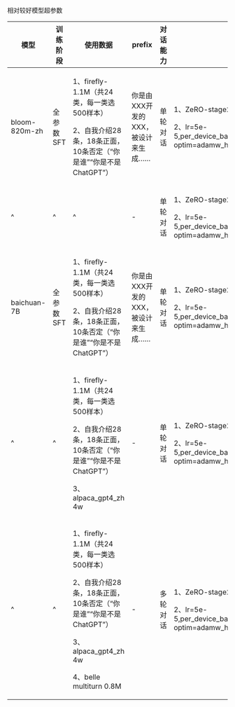 相对较好模型超参数

| 模型          | 训练阶段  | 使用数据                                                                                                                                                          | prefix                             | 对话能力 | 超参                                                                                                         | checkpoint steps | 卡数         | 评测效果        |
| ------------- | --------- | ----------------------------------------------------------------------------------------------------------------------------------------------------------------- | ---------------------------------- | -------- | ------------------------------------------------------------------------------------------------------------ | ---------------- | ------------ | --------------- |
| bloom-820m-zh | 全参数SFT | <p>1、firefly-1.1M（共24类，每一类选500样本）<p>2、自我介绍28条，18条正面，10条否定（“你是谁”“你是不是ChatGPT”）                                                  | 你是由XXX开发的XXX，被设计来生成…… | 单轮对话 | <p>1、ZeRO-stage2<p>2、lr=5e-5,per_device_batch_size=8,accumulation_steps=1,scheduler=cosine, optim=adamw_hf | 7000-10000       | 32G-V100 * 1 | 远低于ChatGLM   |
| ^             | ^         | ^                                                                                                                                                                 | -                                  | 单轮对话 | <p>1、ZeRO-stage2<p>2、lr=5e-5,per_device_batch_size=8,accumulation_steps=1,scheduler=cosine, optim=adamw_hf | 7000-10000       | 32G-V100 * 1 | -               |
| baichuan-7B   | 全参数SFT | <p>1、firefly-1.1M（共24类，每一类选500样本）<p>2、自我介绍28条，18条正面，10条否定（“你是谁”“你是不是ChatGPT”）                                                  | 你是由XXX开发的XXX，被设计来生成…… | 单轮对话 | <p>1、ZeRO-stage2<p>2、lr=5e-5,per_device_batch_size=8,accumulation_steps=1,scheduler=cosine, optim=adamw_hf | 7000-10000       | 80G-A800 * 8 | 低于ChatGLM-1   |
| ^             | ^         | <p>1、firefly-1.1M（共24类，每一类选500样本）<p>2、自我介绍28条，18条正面，10条否定（“你是谁”“你是不是ChatGPT”）<p>3、alpaca_gpt4_zh 4w                           | -                                  | 单轮对话 | <p>1、ZeRO-stage2<p>2、lr=5e-5,per_device_batch_size=8,accumulation_steps=1,scheduler=cosine, optim=adamw_hf | 50000            | 80G-A800 * 8 | 略低于ChatGLM-1 |
| ^             | ^         | <p>1、firefly-1.1M（共24类，每一类选500样本）<p>2、自我介绍28条，18条正面，10条否定（“你是谁”“你是不是ChatGPT”）<p>3、alpaca_gpt4_zh 4w<p>4、belle multiturn 0.8M | -                                  | 多轮对话 | <p>1、ZeRO-stage2<p>2、lr=5e-5,per_device_batch_size=8,accumulation_steps=1,scheduler=cosine, optim=adamw_hf | 50000            | 80G-A800 * 8 | -               |
